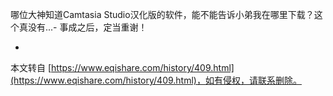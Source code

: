 哪位大神知道Camtasia Studio汉化版的软件，能不能告诉小弟我在哪里下载？这个真没有...-
事成之后，定当重谢！

-

本文转自 [https://www.eqishare.com/history/409.html](https://www.eqishare.com/history/409.html)，如有侵权，请联系删除。